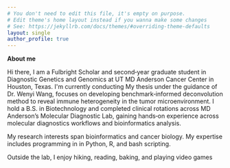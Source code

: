 ```yaml
---
# You don't need to edit this file, it's empty on purpose.
# Edit theme's home layout instead if you wanna make some changes
# See: https://jekyllrb.com/docs/themes/#overriding-theme-defaults
layout: single
author_profile: true
---
```


**About me**

Hi there, I am a Fulbright Scholar and second‑year graduate student in Diagnostic Genetics and Genomics at UT MD Anderson Cancer Center in Houston, Texas. I'm currently conducting My thesis under the guidance of Dr. Wenyi Wang, focuses on developing benchmark‑informed deconvolution method to reveal immune heterogeneity in the tumor microenvironment. I hold a B.S. in Biotechnology and completed clinical rotations across MD Anderson’s Molecular Diagnostic Lab, gaining hands‑on experience across molecular diagnostics workflows and bioinformatics analysis.

My research interests span bioinformatics and cancer biology. My expertise includes programming in in Python, R, and bash scripting.

Outside the lab, I enjoy hiking, reading, baking, and playing video games
